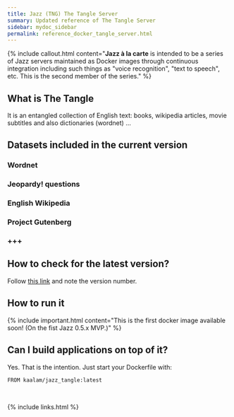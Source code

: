 ```yaml
---
title: Jazz (TNG) The Tangle Server
summary: Updated reference of The Tangle Server
sidebar: mydoc_sidebar
permalink: reference_docker_tangle_server.html
---
```


{% include callout.html content="**Jazz à la carte** is intended to be a series of Jazz servers maintained as Docker images through
continuous integration including such things as \"voice recognition\", \"text to speech\", etc. This is the second member of the
series." %}

## What is **The Tangle**

It is an entangled collection of English text: books, wikipedia articles, movie subtitles and also dictionaries (wordnet) ...

## Datasets included in the current version

### Wordnet

### Jeopardy! questions

### English Wikipedia

### Project Gutenberg

### +++

## How to check for the latest version?

Follow [this link](https://hub.docker.com/r/kaalam/jazz_tangle/tags/) and note the version number.

## How to run it

{% include important.html content="This is the first docker image available soon! (On the fist Jazz 0.5.x MVP.)" %}

## Can I build applications on top of it?

Yes. That is the intention. Just start your Dockerfile with:

```docker
FROM kaalam/jazz_tangle:latest

```

<br/>

{% include links.html %}
